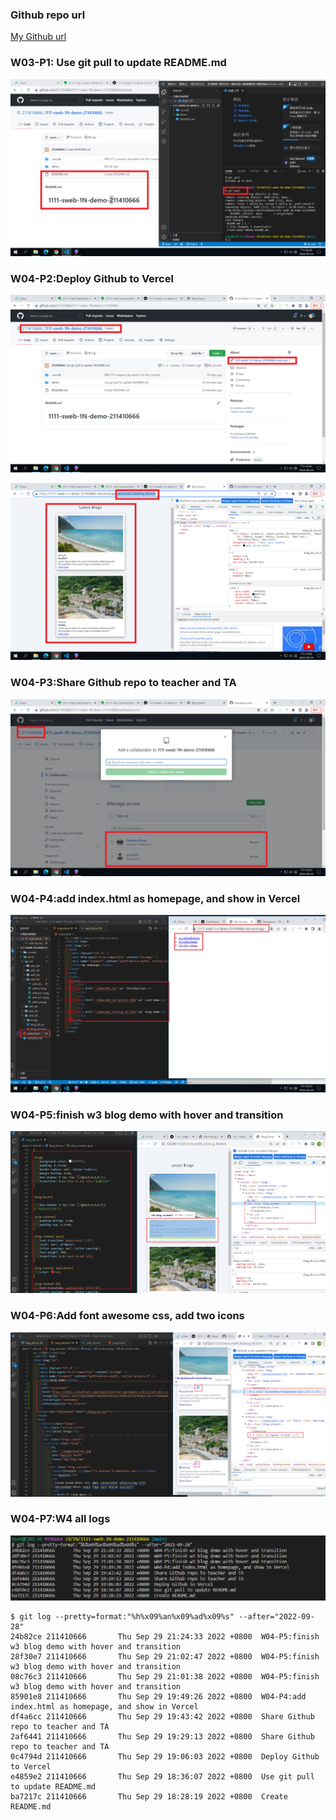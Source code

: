 ### Github repo url

[My Github url](https://github.com/211410666/1111-sweb-1N-demo-211410666)

### W03-P1: Use git pull to update README.md

![](w04-p1.png)

### W04-P2:Deploy Github to Vercel

![](w04-p2-1.png)

![](w04-p2-2.png)

### W04-P3:Share Github repo to teacher and TA

![](w04-p3.png)

### W04-P4:add index.html as homepage, and show in Vercel

![](w04-p4.png)

### W04-P5:finish w3 blog demo with hover and transition

![](w04-p5.png)

### W04-P6:Add font awesome css, add two icons

![](w04-p6.png)

### W04-P7:W4 all logs

![](w04-p7.png)

```
$ git log --pretty=format:"%h%x09%an%x09%ad%x09%s" --after="2022-09-28"
24b82ce 211410666       Thu Sep 29 21:24:33 2022 +0800  W04-P5:finish w3 blog demo with hover and transition
28f30e7 211410666       Thu Sep 29 21:02:47 2022 +0800  W04-P5:finish w3 blog demo with hover and transition
08c76c3 211410666       Thu Sep 29 21:01:38 2022 +0800  W04-P5:finish w3 blog demo with hover and transition
85901e8 211410666       Thu Sep 29 19:49:26 2022 +0800  W04-P4:add index.html as homepage, and show in Vercel
df4a6cc 211410666       Thu Sep 29 19:43:42 2022 +0800  Share Github repo to teacher and TA
2af6441 211410666       Thu Sep 29 19:29:13 2022 +0800  Share Github repo to teacher and TA
0c4794d 211410666       Thu Sep 29 19:06:03 2022 +0800  Deploy Github to Vercel
e4859e2 211410666       Thu Sep 29 18:36:07 2022 +0800  Use git pull to update README.md
ba7217c 211410666       Thu Sep 29 18:28:19 2022 +0800  Create README.md
```
